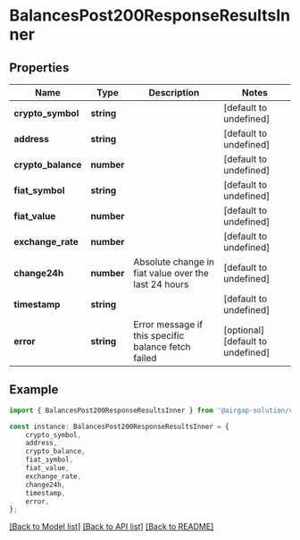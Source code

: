 # BalancesPost200ResponseResultsInner


## Properties

Name | Type | Description | Notes
------------ | ------------- | ------------- | -------------
**crypto_symbol** | **string** |  | [default to undefined]
**address** | **string** |  | [default to undefined]
**crypto_balance** | **number** |  | [default to undefined]
**fiat_symbol** | **string** |  | [default to undefined]
**fiat_value** | **number** |  | [default to undefined]
**exchange_rate** | **number** |  | [default to undefined]
**change24h** | **number** | Absolute change in fiat value over the last 24 hours | [default to undefined]
**timestamp** | **string** |  | [default to undefined]
**error** | **string** | Error message if this specific balance fetch failed | [optional] [default to undefined]

## Example

```typescript
import { BalancesPost200ResponseResultsInner } from '@airgap-solution/crypto-wallet-rest';

const instance: BalancesPost200ResponseResultsInner = {
    crypto_symbol,
    address,
    crypto_balance,
    fiat_symbol,
    fiat_value,
    exchange_rate,
    change24h,
    timestamp,
    error,
};
```

[[Back to Model list]](../README.md#documentation-for-models) [[Back to API list]](../README.md#documentation-for-api-endpoints) [[Back to README]](../README.md)
